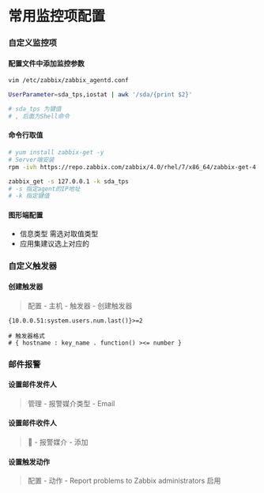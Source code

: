 # 常用监控项配置

### 自定义监控项

#### 配置文件中添加监控参数

```bash
vim /etc/zabbix/zabbix_agentd.conf

UserParameter=sda_tps,iostat | awk '/sda/{print $2}'

# sda_tps 为键值
# , 后面为Shell命令
```

#### 命令行取值

```bash
# yum install zabbix-get -y
# Server端安装
rpm -ivh https://repo.zabbix.com/zabbix/4.0/rhel/7/x86_64/zabbix-get-4.0.30-1.el7.x86_64.rpm

zabbix_get -s 127.0.0.1 -k sda_tps
# -s 指定agent的IP地址
# -k 指定键值
```

#### 图形端配置

* 信息类型 需选对取值类型
* 应用集建议选上对应的



### 自定义触发器

#### 创建触发器

> 配置 - 主机 - 触发器 - 创建触发器

```
{10.0.0.51:system.users.num.last()}>=2

# 触发器格式
# { hostname : key_name . function() ><= number }
```



### 邮件报警

#### 设置邮件发件人

> 管理 - 报警媒介类型 - Email

#### 设置邮件收件人

> 👤 - 报警媒介 - 添加

#### 设置触发动作

> 配置 - 动作 - Report problems to Zabbix administrators 启用
